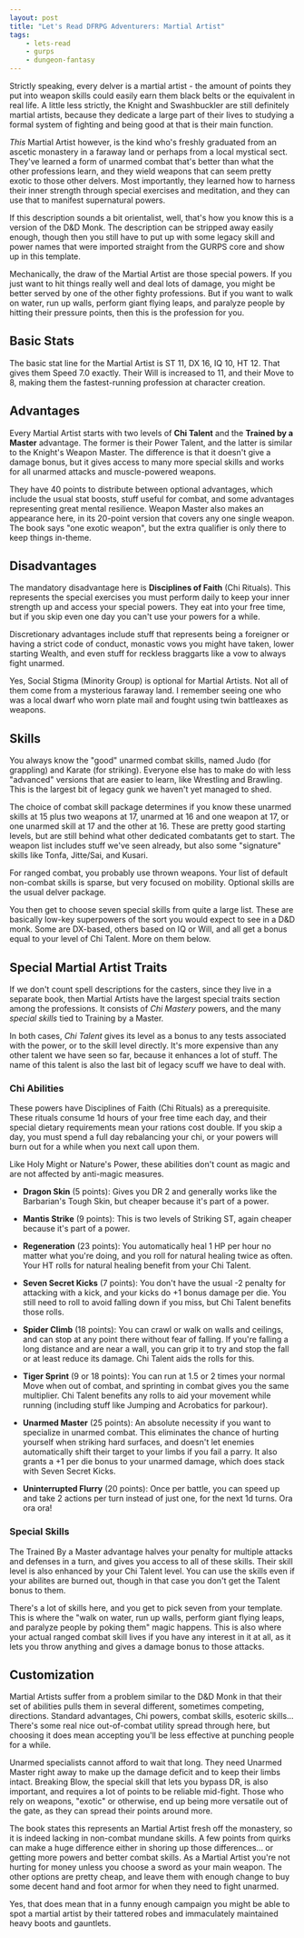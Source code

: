 ```yaml
---
layout: post
title: "Let's Read DFRPG Adventurers: Martial Artist"
tags:
    - lets-read
    - gurps
    - dungeon-fantasy
---
```


Strictly speaking, every delver is a martial artist - the amount of points they
put into weapon skills could easily earn them black belts or the equivalent in
real life. A little less strictly, the Knight and Swashbuckler are still
definitely martial artists, because they dedicate a large part of their lives to
studying a formal system of fighting and being good at that is their main
function.

_This_ Martial Artist however, is the kind who's freshly graduated from an
ascetic monastery in a faraway land or perhaps from a local mystical
sect. They've learned a form of unarmed combat that's better than what the other
professions learn, and they wield weapons that can seem pretty exotic to those
other delvers. Most importantly, they learned how to harness their inner
strength through special exercises and meditation, and they can use that to
manifest supernatural powers.

If this description sounds a bit orientalist, well, that's how you know this is
a version of the D&D Monk. The description can be stripped away easily enough,
though then you still have to put up with some legacy skill and power names that
were imported straight from the GURPS core and show up in this template.

Mechanically, the draw of the Martial Artist are those special powers. If you
just want to hit things really well and deal lots of damage, you might be better
served by one of the other fighty professions. But if you want to walk on water,
run up walls, perform giant flying leaps, and paralyze people by hitting their
pressure points, then this is the profession for you.

## Basic Stats

The basic stat line for the Martial Artist is ST 11, DX 16, IQ 10, HT 12. That
gives them Speed 7.0 exactly. Their Will is increased to 11, and their Move to
8, making them the fastest-running profession at character creation.

## Advantages

Every Martial Artist starts with two levels of **Chi Talent** and the **Trained
by a Master** advantage. The former is their Power Talent, and the latter is
similar to the Knight's Weapon Master. The difference is that it doesn't give a
damage bonus, but it gives access to many more special skills and works for all
unarmed attacks and muscle-powered weapons.

They have 40 points to distribute between optional advantages, which include the
usual stat boosts, stuff useful for combat, and some advantages representing
great mental resilience. Weapon Master also makes an appearance here, in its
20-point version that covers any one single weapon. The book says "one exotic
weapon", but the extra qualifier is only there to keep things in-theme.

## Disadvantages

The mandatory disadvantage here is **Disciplines of Faith** (Chi Rituals). This
represents the special exercises you must perform daily to keep your inner
strength up and access your special powers. They eat into your free time, but if
you skip even one day you can't use your powers for a while.

Discretionary advantages include stuff that represents being a foreigner or
having a strict code of conduct, monastic vows you might have taken, lower
starting Wealth, and even stuff for reckless braggarts like a vow to always
fight unarmed.

Yes, Social Stigma (Minority Group) is optional for Martial Artists. Not all of
them come from a mysterious faraway land. I remember seeing one who was a local
dwarf who worn plate mail and fought using twin battleaxes as weapons.

## Skills

You always know the "good" unarmed combat skills, named Judo (for grappling) and
Karate (for striking). Everyone else has to make do with less "advanced"
versions that are easier to learn, like Wrestling and Brawling. This is the
largest bit of legacy gunk we haven't yet managed to shed.

The choice of combat skill package determines if you know these unarmed skills
at 15 plus two weapons at 17, unarmed at 16 and one weapon at 17, or one unarmed
skill at 17 and the other at 16. These are pretty good starting levels, but are
still behind what other dedicated combatants get to start. The weapon list
includes stuff we've seen already, but also some "signature" skills like Tonfa,
Jitte/Sai, and Kusari.

For ranged combat, you probably use thrown weapons. Your list of default
non-combat skills is sparse, but very focused on mobility. Optional skills are
the usual delver package.

You then get to choose seven special skills from quite a large list. These are
basically low-key superpowers of the sort you would expect to see in a D&D
monk. Some are DX-based, others based on IQ or Will, and all get a bonus equal
to your level of Chi Talent. More on them below.

## Special Martial Artist Traits

If we don't count spell descriptions for the casters, since they live in a
separate book, then Martial Artists have the largest special traits section
among the professions. It consists of _Chi Mastery_ powers, and the many
_special skills_ tied to Training by a Master.

In both cases, _Chi Talent_ gives its level as a bonus to any tests associated
with the power, or to the skill level directly. It's more expensive than any
other talent we have seen so far, because it enhances a lot of stuff. The name
of this talent is also the last bit of legacy scuff we have to deal with.

### Chi Abilities

These powers have Disciplines of Faith (Chi Rituals) as a prerequisite. These
rituals consume 1d hours of your free time each day, and their special dietary
requirements mean your rations cost double. If you skip a day, you must spend
a full day rebalancing your chi, or your powers will burn out for a while when
you next call upon them.

Like Holy Might or Nature's Power, these abilities don't count as magic and are
not affected by anti-magic measures.

- **Dragon Skin** (5 points): Gives you DR 2 and generally works like the
  Barbarian's Tough Skin, but cheaper because it's part of a power.

- **Mantis Strike** (9 points): This is two levels of Striking ST, again cheaper
  because it's part of a power.

- **Regeneration** (23 points): You automatically heal 1 HP per hour no matter
  what you're doing, and you roll for natural healing twice as often. Your HT
  rolls for natural healing benefit from your Chi Talent.

- **Seven Secret Kicks** (7 points): You don't have the usual -2 penalty for
  attacking with a kick, and your kicks do +1 bonus damage per die. You still
  need to roll to avoid falling down if you miss, but Chi Talent benefits those
  rolls.

- **Spider Climb** (18 points): You can crawl or walk on walls and ceilings, and
  can stop at any point there without fear of falling. If you're falling a long
  distance and are near a wall, you can grip it to try and stop the fall or at
  least reduce its damage. Chi Talent aids the rolls for this.

- **Tiger Sprint** (9 or 18 points): You can run at 1.5 or 2 times your normal
  Move when out of combat, and sprinting in combat gives you the same
  multiplier. Chi Talent benefits any rolls to aid your movement while running
  (including stuff like Jumping and Acrobatics for parkour).

- **Unarmed Master** (25 points): An absolute necessity if you want to
  specialize in unarmed combat. This eliminates the chance of hurting yourself
  when striking hard surfaces, and doesn't let enemies automatically shift their
  target to your limbs if you fail a parry. It also grants a +1 per die bonus to
  your unarmed damage, which does stack with Seven Secret Kicks.

- **Uninterrupted Flurry** (20 points): Once per battle, you can speed up and
  take 2 actions per turn instead of just one, for the next 1d turns. Ora ora
  ora!

### Special Skills

The Trained By a Master advantage halves your penalty for multiple attacks and
defenses in a turn, and gives you access to all of these skills. Their skill
level is also enhanced by your Chi Talent level. You can use the skills even if
your abilites are burned out, though in that case you don't get the Talent bonus
to them.

There's a lot of skills here, and you get to pick seven from your
template. This is where the "walk on water, run up walls, perform giant flying
leaps, and paralyze people by poking them" magic happens. This is also where
your actual ranged combat skill lives if you have any interest in it at all, as
it lets you throw anything and gives a damage bonus to those attacks.

## Customization

Martial Artists suffer from a problem similar to the D&D Monk in that their
set of abilities pulls them in several different, sometimes competing,
directions. Standard advantages, Chi powers, combat skills, esoteric
skills... There's some real nice out-of-combat utility spread through here, but
choosing it does mean accepting you'll be less effective at punching people for
a while.

Unarmed specialists cannot afford to wait that long. They need Unarmed Master
right away to make up the damage deficit and to keep their limbs
intact. Breaking Blow, the special skill that lets you bypass DR, is also
important, and requires a lot of points to be reliable mid-fight. Those who rely
on weapons, "exotic" or otherwise, end up being more versatile out of the gate,
as they can spread their points around more.

The book states this represents an Martial Artist fresh off the monastery, so it
is indeed lacking in non-combat mundane skills. A few points from quirks can
make a huge difference either in shoring up those differences... or getting more
powers and better combat skills. As a Martial Artist you're not hurting for
money unless you choose a sword as your main weapon. The other options are
pretty cheap, and leave them with enough change to buy some decent hand and foot
armor for when they need to fight unarmed.

Yes, that does mean that in a funny enough campaign you might be able to spot a
martial artist by their tattered robes and immaculately maintained heavy boots
and gauntlets.
